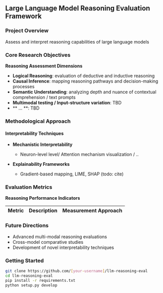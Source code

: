 ## Large Language Model Reasoning Evaluation Framework

### Project Overview
Assess and interpret reasoning capabilities of large language models

### Core Research Objectives

**Reasoning Assessment Dimensions**
- **Logical Reasoning**: evaluation of deductive and inductive reasoning
- **Causal Inference**: mapping reasoning pathways and decision-making processes
- **Semantic Understanding**: analyzing depth and nuance of contextual comprehension / text prompts
- **Multimodal testing / Input-structure variation**: TBD
- ** ... **: TBD

### Methodological Approach

#### Interpretability Techniques
- **Mechanistic Interpretability**
  - Neuron-level level/ Attention mechanism visualization / ..

- **Explainability Frameworks**
  - Gradient-based mapping, LIME, SHAP (todo: cite)

### Evaluation Metrics

**Reasoning Performance Indicators**

| Metric                 | Description                              | Measurement Approach                     |
|------------------------|------------------------------------------|------------------------------------------|

### Future Directions
- Advanced multi-modal reasoning evaluations
- Cross-model comparative studies
- Development of novel interpretability techniques

### Getting Started
```bash
git clone https://github.com/[your-username]/llm-reasoning-eval
cd llm-reasoning-eval
pip install -r requirements.txt
python setup.py develop
```
